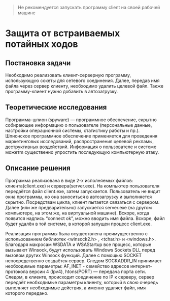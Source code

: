 > Не рекомендуется запускать программу client на своей рабочей машине
# Защита от встраиваемых потайных ходов
## Постановка задачи
Необходимо реализовать клиент-серверную программу, использующую сокеты для сетевого соединения. Далее, передав имя файла через сервер клиенту, необходимо удалить целевой файл. Также программу-клиент нужно добавить в автозагрузку.
## Теоретические исследования
Программа-шпион (spyware) — программное обеспечение, скрытно собирающее информацию о пользователе (персональные данные, настройки операционной системы, статистику работы и пр.). Шпионское программное  обеспечение применяется для проведения маркетинговых исследований, распространения целевой рекламы, деструктивных воздействий. Информация о пользователе и системе можетm существенно упростить последующую компьютерную атаку.
## Описание решения
Программа реализована в виде 2-х исполняемых файлов: клиента(client.exe) и сервера(server.exe). На компьютер пользователя передаётся файл client.exe, затем запускается. Пользователь не видит окна программы, но она заноситься в автозагрузку и выполняется скрытно. Посредствам цикла, клиент пытается связаться с сервером. Далее (или же предварительно) запускается server.exe (на другом компьютере, на этом же, на виртуальной машине). Вскоре, когда появится надпись “connect ok”, можно вводить имя файла. Вскоре, файл будет удалён в той системе, в которой запущен процесс client.exe.

Реализация программы была осуществлена преимущественно с использованием библиотек <winsock2.h> , <tchar.h> и <windows.h>. Благодаря макросам WSDATA и WSAStartup все процесс, которые вызывают Winsock, будут использовать Windows Sockets DLL перед вызовом других Winsock функций. Далее с помощью SOCKET непосредственно создаётся сервер. Следом SOCKADDR_IN принимает необходимые параметры: AF_INET - cемейство адресов интернет-протокола версии 4 (Ipv4), htons(PORT) — передача порта сети. Следом, в клиенте, происходит соединение по IP к серверу, сервер передаёт необходимые параметры клиенту, который в свою очередь выполняет необходимые действия, а именно удаляет файл, имя которого передано.

